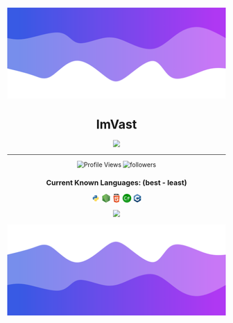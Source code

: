 ![Header](./header.png)

<h1 align="center">ImVast</h1>
<a href="https://github.com/imvast"></a>
<p align="center">
  <img src="https://user-images.githubusercontent.com/60797067/181165817-bd765ff0-0e14-4628-9bcc-8643ae643b9a.gif" />
</p>


---
<p align="center">
  <img src="https://estruyf-github.azurewebsites.net/api/VisitorHit?user=imvast&countColorcountColor&countColor=%230095FF" alt="Profile Views"/>
  <img alt="followers" src="https://img.shields.io/github/followers/imvast?color=f429ff&style=for-the-badge&logo=github&label=Follow"/>
</p>
<h3 align="center">Current Known Languages: (best - least)</h3>
<p align="center">
  <code><img height="20" src="https://raw.githubusercontent.com/github/explore/main/topics/python/python.png"></code>
  <code><img height="20" src="https://raw.githubusercontent.com/github/explore/main/topics/nodejs/nodejs.png"></code>
  <code><img height="20" src="https://raw.githubusercontent.com/github/explore/main/topics/html/html.png"></code>
  <code><img height="20" src="https://raw.githubusercontent.com/github/explore/main/topics/csharp/csharp.png"></code>
  <code><img height="20" src="https://raw.githubusercontent.com/github/explore/main/topics/cpp/cpp.png"></code>
</p>

<p align="center">
  <img src="https://github-readme-stats.vercel.app/api/?username=imvast&title_color=4F8CC9&text_color=9f9f9f&show_icons=true&bg_color=00000000&hide_border=true&icon_color=4F8CC9&hide_title=true&count_private=true" />
</p>

![Footer](./footer.png)
